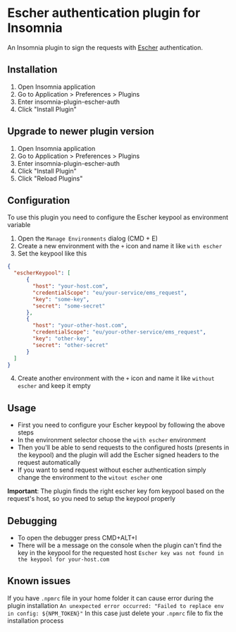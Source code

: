 # Escher authentication plugin for Insomnia
An Insomnia plugin to sign the requests with [Escher](http://escherauth.io/) authentication.

## Installation
1. Open Insomnia application
2. Go to Application > Preferences > Plugins 
3. Enter insomnia-plugin-escher-auth 
4. Click "Install Plugin"

## Upgrade to newer plugin version
1. Open Insomnia application
2. Go to Application > Preferences > Plugins
3. Enter insomnia-plugin-escher-auth
4. Click "Install Plugin"
5. Click "Reload Plugins"

## Configuration
To use this plugin you need to configure the Escher keypool as environment variable
1. Open the `Manage Environments` dialog (CMD + E)
2. Create a new environment with the `+` icon and name it like `with escher`
3. Set the keypool like this
```json
{
  "escherKeypool": [
      {
        "host": "your-host.com",
        "credentialScope": "eu/your-service/ems_request",
        "key": "some-key",
        "secret": "some-secret"
      },
      {
        "host": "your-other-host.com",
        "credentialScope": "eu/your-other-service/ems_request",
        "key": "other-key",
        "secret": "other-secret"
      }
  ]
}
```
4. Create another environment with the `+` icon and name it like `without escher` and keep it empty

## Usage
- First you need to configure your Escher keypool by following the above steps
- In the environment selector choose the `with escher` environment
- Then you'll be able to send requests to the configured hosts (presents in the keypool) and the plugin will add the Escher signed headers to the request automatically
- If you want to send request without escher authentication simply change the environment to the `witout escher` one

__Important__: The plugin finds the right escher key fom keypool based on the request's host, so you need to setup the keypool properly

## Debugging
- To open the debugger press CMD+ALT+I
- There will be a message on the console when the plugin can't find the key in the keypool for the requested host
`Escher key was not found in the keypool for your-host.com`

## Known issues
If you have `.npmrc` file in your home folder it can cause error during the plugin installation `An unexpected error occurred: "Failed to replace env in config: ${NPM_TOKEN}"`
In this case just delete your `.npmrc` file to fix the installation process
